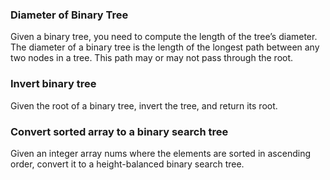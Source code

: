 ### Diameter of Binary Tree

Given a binary tree, you need to compute the length of the tree’s diameter. The diameter of a binary tree is the length of the longest path between any two nodes in a tree. This path may or may not pass through the root.

### Invert binary tree

Given the root of a binary tree, invert the tree, and return its root.

### Convert sorted array to a binary search tree

Given an integer array nums where the elements are sorted in ascending order, convert it to a height-balanced binary search tree.


